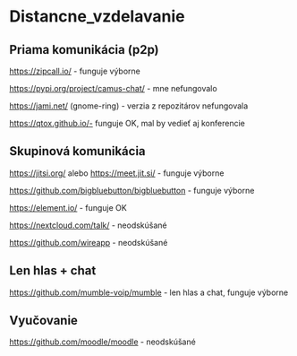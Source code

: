 # Distancne_vzdelavanie

## Priama komunikácia (p2p)
https://zipcall.io/ - funguje výborne

https://pypi.org/project/camus-chat/ - mne nefungovalo

https://jami.net/ (gnome-ring) - verzia z repozitárov nefungovala

https://qtox.github.io/- funguje OK, mal by vedieť aj konferencie

## Skupinová komunikácia
https://jitsi.org/ alebo https://meet.jit.si/ - funguje výborne

https://github.com/bigbluebutton/bigbluebutton - funguje výborne

https://element.io/ - funguje OK

https://nextcloud.com/talk/ - neodskúšané

https://github.com/wireapp - neodskúšané

## Len hlas + chat
https://github.com/mumble-voip/mumble - len hlas a chat, funguje výborne

## Vyučovanie
https://github.com/moodle/moodle - neodskúšané
